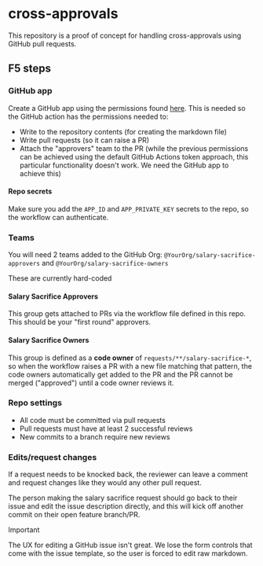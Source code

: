 # cross-approvals

This repository is a proof of concept for handling cross-approvals using GitHub pull requests.

## F5 steps

### GitHub app
Create a GitHub app using the permissions found [here](https://github.com/peter-evans/create-pull-request/blob/main/docs/concepts-guidelines.md#authenticating-with-github-app-generated-tokens). This is needed so the GitHub action has the permissions needed to:
- Write to the repository contents (for creating the markdown file)
- Write pull requests (so it can raise a PR)
- Attach the "approvers" team to the PR (while the previous permissions can be achieved using the default GitHub Actions token approach, this particular functionality doesn't work. We need the GitHub app to achieve this)

#### Repo secrets
Make sure you add the `APP_ID` and `APP_PRIVATE_KEY` secrets to the repo, so the workflow can authenticate.


### Teams
You will need 2 teams added to the GitHub Org:
`@YourOrg/salary-sacrifice-approvers`
and
`@YourOrg/salary-sacrifice-owners`

These are currently hard-coded

#### Salary Sacrifice Approvers
This group gets attached to PRs via the workflow file defined in this repo. This should be your "first round" approvers.

#### Salary Sacrifice Owners
This group is defined as a **code owner** of `requests/**/salary-sacrifice-*`, so when the workflow raises a PR with a new file matching that pattern, the code owners automatically get added to the PR and the PR cannot be merged ("approved") until a code owner reviews it.


### Repo settings
- All code must be committed via pull requests
- Pull requests must have at least 2 successful reviews
- New commits to a branch require new reviews


### Edits/request changes
If a request needs to be knocked back, the reviewer can leave a comment and request changes like they would any other pull request.

The person making the salary sacrifice request should go back to their issue and edit the issue description directly, and this will kick off another commit on their open feature branch/PR.

> [!IMPORTANT]
> The UX for editing a GitHub issue isn't great. We lose the form controls that come with the issue template, so the user is forced to edit raw markdown.

